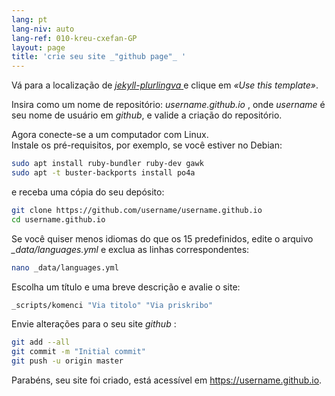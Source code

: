 ```yaml
---
lang: pt
lang-niv: auto
lang-ref: 010-kreu-cxefan-GP
layout: page
title: 'crie seu site _"github page"_ '
---
```


Vá para a localização de [ _jekyll-plurlingva_ ](https://github.com/jmichault/jekyll-plurlingva)e clique em _«Use this template»_.

Insira como um nome de repositório: _username.github.io_ , onde _username_ é seu nome de usuário em _github_, e valide a criação do repositório.

Agora conecte-se a um computador com Linux.  
Instale os pré-requisitos, por exemplo, se você estiver no Debian:
```bash
sudo apt install ruby-bundler ruby-dev gawk
sudo apt -t buster-backports install po4a
```

e receba uma cópia do seu depósito:
```bash
git clone https://github.com/username/username.github.io
cd username.github.io
```

Se você quiser menos idiomas do que os 15 predefinidos, edite o arquivo _\_data/languages.yml_ e exclua as linhas correspondentes:
```bash
nano _data/languages.yml
```

Escolha um título e uma breve descrição e avalie o site:
```bash
_scripts/komenci "Via titolo" "Via priskribo"
```

Envie alterações para o seu site _github_ :
```bash
git add --all
git commit -m "Initial commit"
git push -u origin master
```

Parabéns, seu site foi criado, está acessível em https://username.github.io.

